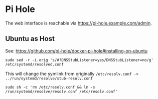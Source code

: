 # Pi Hole

The web interface is reachable via https://pi-hole.example.com/admin.

## Ubuntu as Host

See: https://github.com/pi-hole/docker-pi-hole#installing-on-ubuntu

```
sudo sed -r -i.orig 's/#?DNSStubListener=yes/DNSStubListener=no/g' /etc/systemd/resolved.conf
```

This will change the symlink from originally `/etc/resolv.conf -> ../run/systemd/resolve/stub-resolv.conf`

```
sudo sh -c 'rm /etc/resolv.conf && ln -s /run/systemd/resolve/resolv.conf /etc/resolv.conf'
```